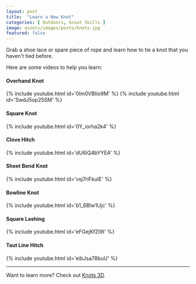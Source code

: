 ```yaml
---
layout: post
title:  "Learn a New Knot"
categories: [ Outdoors, Scout Skills ]
image: assets/images/posts/knots.jpg
featured: false
---
```


Grab a shoe lace or spare piece of rope and learn how to tie a knot that you haven't tied before.

Here are some videos to help you learn:

<h4>Overhand Knot</h4>
{% include youtube.html id='0lm0VBIio9M' %}
{% include youtube.html id='SwdJ5op25SM' %}

<h4>Square Knot</h4>
{% include youtube.html id='0Y_iorha2k4' %}

<h4>Clove Hitch</h4>
{% include youtube.html id='dU6iQ4bYYEA' %}

<h4>Sheet Bend Knot</h4>
{% include youtube.html id='vsj7riFkulE' %}

<h4>Bowline Knot</h4>
{% include youtube.html id='b1_6Blw1Ujc' %}

<h4>Square Lashing</h4>
{% include youtube.html id='eFGejKfZI9I' %}

<h4>Taut Line Hitch</h4>
{% include youtube.html id='eibJsa78buU' %}

-----

Want to learn more? Check out <a href="https://knots3d.com/">Knots 3D</a>.